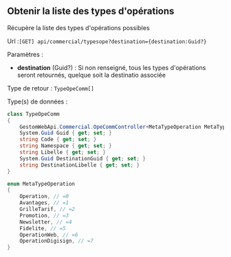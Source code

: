 ## <span id='listedestypes'>Obtenir la liste des types d'opérations</span>

Récupère la liste des types d'opérations possibles

Url :`[GET] api/commercial/typesope?destination={destination:Guid?}`

Paramètres : 

- **destination** (Guid?) : Si non renseigné, tous les types d'opérations seront retournés, quelque soit la destinatio associée

Type de retour : `TypeOpeComm[]`

Type(s) de données :

```csharp
class TypeOpeComm
{
	GestomWebApi.Commercial.OpeCommController+MetaTypeOperation MetaType { get; set; }
	System.Guid Guid { get; set; }
	string Code { get; set; }
	string Namespace { get; set; }
	string Libelle { get; set; }
	System.Guid DestinationGuid { get; set; }
	string DestinationLibelle { get; set; }
}

enum MetaTypeOperation
{
	Operation, // =0
	Avantages, // =1
	GrilleTarif, // =2
	Promotion, // =3
	Newsletter, // =4
	Fidelite, // =5
	OperationWeb, // =6
	OperationDigisign, // =7
}

```

